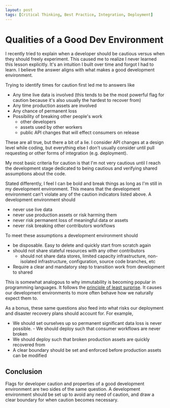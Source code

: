 ```yaml
---
layout: post
tags: [Critical Thinking, Best Practice, Integration, Deployment]
---
```


# Qualities of a Good Dev Environment

I recently tried to explain when a developer should be cautious versus when they should freely experiment. This caused me to realize I never learned this lesson explicitly. It's an intuition I built over time and forgot I had to learn. I believe the answer aligns with what makes a good development environment.

Trying to identify times for caution first led me to answers like
- Any time live data is involved (this tends to be the most powerful flag for caution because it's also usually the hardest to recover from)
- Any time production assets are involved
- Any chance of permanent loss
- Possibility of breaking other people's work 
  - other developers
  - assets used by other workers
  - public API changes that will effect consumers on release


These are all true, but there a bit of a lie. I consider API changes at a design level while coding, but everything else I don't usually consider until pull requesting or other forms of integration (e.g. deployment).

My most basic criteria for caution is that I'm not very cautious until I reach the development stage dedicated to being cautious and verifying shared assumptions about the code.

Stated differently, I feel I can be bold and break things as long as I'm still in my development environment. This means that the development environment can't violate any of the caution indicators listed above. A development environment should 
- never use live data
- never use production assets or risk harming them
- never risk permanent loss of meaningful data or assets
- never risk breaking other contributors workflows


To meet these assumptions a development environment should
- be disposable. Easy to delete and quickly start from scratch again
- should not share stateful resources with any other contributors
  - should not share data stores, limited capacity infrastructure, non-isolated infrastructure, configuration, source code branches, etc
- Require a clear and mandatory step to transition work from development to shared

This is somewhat analogous to why immutability is becoming popular in programming languages. It follows the [principle of least surprise](https://en.wikipedia.org/wiki/Principle_of_least_astonishment). It causes our development environments to more often behave how we naturally expect them to.

As a bonus, these same questions also feed into what risks our deployment and disaster recovery plans should account for. For example,
- We should set ourselves up so permanent significant data loss is never possible. - We should deploy such that consumer workflows are never broken
- We should deploy such that broken production assets are quickly recovered from
- A clear boundary should be set and enforced before production assets can be modified

## Conclusion

Flags for developer caution and properties of a good development environment are two sides of the same question. A development environment should be set up to avoid any need of caution, and draw a clear boundary for when caution becomes necessary.



<!-- - Basics of Governance?
  - essence is decentralizing responsibility... maybe managing levels of trust is a better way of saying it. Flip side is managing levels of risk. It's about how much risk you're willing to accommodate from certain personnel. 
    - example: the company owner in small to medium businesses can generally sink the company if they want to. Therefore, there isn't much additional risk if they can access many assets. There is risk though if they might hand that access to someone else, or mistakenly mismanage an asset. 
  - tools are anything that forces review or multip
  - can generally be forced through some replication with separate ownership
  - feeling a bit meh on this one...
  - 

Turn jack discussion into blog post
- not about who, but what -> guaranteeing a level of quality before integration / ability to impact others. Some kinds of verification may require special expertise. Main path should avoid expertise and set up flags to trigger additional reviews for less frequent or specialized concerns. Else experts become a team bottleneck. Here's my first pass at defining a such a review checklist
- maybe also mention multiple reviewers as process assurance
 -->